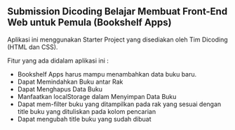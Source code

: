 ## Submission Dicoding Belajar Membuat Front-End Web untuk Pemula (Bookshelf Apps)
Aplikasi ini menggunakan Starter Project yang disediakan oleh Tim  Dicoding (HTML dan CSS).

Fitur yang ada didalam aplikasi ini : 
- Bookshelf Apps harus mampu menambahkan data buku baru.
- Dapat Memindahkan Buku antar Rak
- Dapat Menghapus Data Buku
- Manfaatkan localStorage dalam Menyimpan Data Buku
- Dapat mem-filter buku yang ditampilkan pada rak yang sesuai dengan title buku yang dituliskan pada kolom pencarian
- Dapat mengubah title buku yang sudah dibuat

